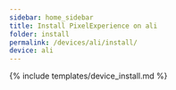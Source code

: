 ```yaml
---
sidebar: home_sidebar
title: Install PixelExperience on ali
folder: install
permalink: /devices/ali/install/
device: ali
---
```

{% include templates/device_install.md %}
